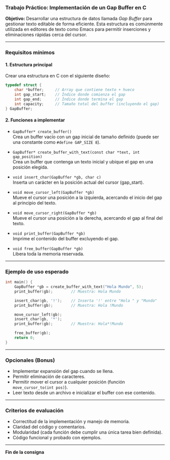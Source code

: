 ### Trabajo Práctico: Implementación de un Gap Buffer en C

**Objetivo:**
Desarrollar una estructura de datos llamada *Gap Buffer* para gestionar texto editable de forma eficiente. Esta estructura es comúnmente utilizada en editores de texto como Emacs para permitir inserciones y eliminaciones rápidas cerca del cursor.

---

### Requisitos mínimos

#### 1. Estructura principal
Crear una estructura en C con el siguiente diseño:

```c
typedef struct {
    char *buffer;     // Array que contiene texto + hueco
    int gap_start;    // Índice donde comienza el gap
    int gap_end;      // Índice donde termina el gap
    int capacity;     // Tamaño total del buffer (incluyendo el gap)
} GapBuffer;
```

#### 2. Funciones a implementar

- `GapBuffer* create_buffer()`  
  Crea un buffer vacío con un gap inicial de tamaño definido (puede ser una constante como `#define GAP_SIZE 8`).

- `GapBuffer* create_buffer_with_text(const char *text, int gap_position)`  
  Crea un buffer que contenga un texto inicial y ubique el gap en una posición elegida.

- `void insert_char(GapBuffer *gb, char c)`  
  Inserta un carácter en la posición actual del cursor (gap_start).

- `void move_cursor_left(GapBuffer *gb)`  
  Mueve el cursor una posición a la izquierda, acercando el inicio del gap al principio del texto.

- `void move_cursor_right(GapBuffer *gb)`  
  Mueve el cursor una posición a la derecha, acercando el gap al final del texto.

- `void print_buffer(GapBuffer *gb)`  
  Imprime el contenido del buffer excluyendo el gap.

- `void free_buffer(GapBuffer *gb)`  
  Libera toda la memoria reservada.

---

### Ejemplo de uso esperado

```c
int main() {
    GapBuffer *gb = create_buffer_with_text("Hola Mundo", 5);
    print_buffer(gb);        // Muestra: Hola Mundo

    insert_char(gb, '!');    // Inserta '!' entre "Hola " y "Mundo"
    print_buffer(gb);        // Muestra: Hola !Mundo

    move_cursor_left(gb);
    insert_char(gb, '*');
    print_buffer(gb);        // Muestra: Hola*!Mundo

    free_buffer(gb);
    return 0;
}
```

---

### Opcionales (Bonus)

- Implementar expansión del gap cuando se llena.
- Permitir eliminación de caracteres.
- Permitir mover el cursor a cualquier posición (función `move_cursor_to(int pos)`).
- Leer texto desde un archivo e inicializar el buffer con ese contenido.

---

### Criterios de evaluación

- Correctitud de la implementación y manejo de memoria.
- Claridad del código y comentarios.
- Modularidad (cada función debe cumplir una única tarea bien definida).
- Código funcional y probado con ejemplos.

---

**Fin de la consigna**